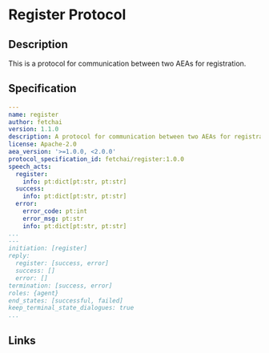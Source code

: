 # Register Protocol

## Description

This is a protocol for communication between two AEAs for registration.

## Specification

```yaml
---
name: register
author: fetchai
version: 1.1.0
description: A protocol for communication between two AEAs for registration.
license: Apache-2.0
aea_version: '>=1.0.0, <2.0.0'
protocol_specification_id: fetchai/register:1.0.0
speech_acts:
  register:
    info: pt:dict[pt:str, pt:str]
  success:
    info: pt:dict[pt:str, pt:str]
  error:
    error_code: pt:int
    error_msg: pt:str
    info: pt:dict[pt:str, pt:str]
...
---
initiation: [register]
reply:
  register: [success, error]
  success: []
  error: []
termination: [success, error]
roles: {agent}
end_states: [successful, failed]
keep_terminal_state_dialogues: true
...
```

## Links
